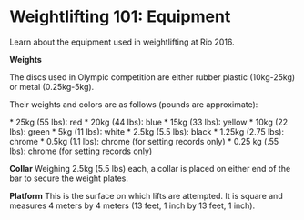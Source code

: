 Weightlifting 101: Equipment
============================

Learn about the equipment used in weightlifting at Rio 2016.

**Weights**

The discs used in Olympic competition are either rubber plastic (10kg-25kg) or metal (0.25kg-5kg).

Their weights and colors are as follows (pounds are approximate):

\* 25kg (55 lbs): red
\* 20kg (44 lbs): blue
\* 15kg (33 lbs): yellow
\* 10kg (22 lbs): green
\* 5kg (11 lbs): white
\* 2.5kg (5.5 lbs): black
\* 1.25kg (2.75 lbs): chrome
\* 0.5kg (1.1 lbs): chrome (for setting records only)
\* 0.25 kg (.55 lbs): chrome (for setting records only)

**Collar**
Weighing 2.5kg (5.5 lbs) each, a collar is placed on either end of the bar to secure the weight plates.

**Platform**
This is the surface on which lifts are attempted. It is square and measures 4 meters by 4 meters (13 feet, 1 inch by 13 feet, 1 inch).



